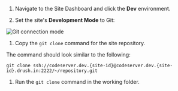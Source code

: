 1. Navigate to the Site Dashboard and click the **<span class="fa fa-wrench"></span> Dev** environment.

1. Set the site's **Development Mode** to Git:

  ![Git connection mode](../../images/dashboard/connection-mode-git.png)

1. Copy the `git clone` command for the site repository.

  The command should look similar to the following:

  ```shell{promptUser:user}
  git clone ssh://codeserver.dev.{site-id}@codeserver.dev.{site-id}.drush.in:2222/~/repository.git
  ```

1. Run the `git clone` command in the working folder.
